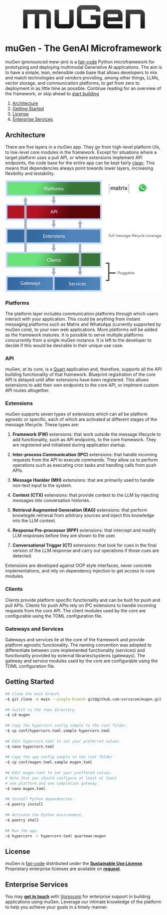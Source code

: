 <p align="center">
    <img src="assets/images/mugen-logotype.png" width="401">
</p>

# muGen - The GenAI Microframework

muGen (pronounced mew-jen) is a [fair-code](https://faircode.io) Python microframework for prototyping and deploying multimodal Generative AI applications. The aim is to have a simple, lean, extensible code base that allows developers to mix and match technologies and vendors providing, among other things, LLMs, vector storage, and communication platforms, to get from zero to deployment in as little time as possible. Continue reading for an overview of the framework, or skip ahead to [start building](#getting-started)

1. [Architecture](#architecture)
2. [Getting Started](#getting-started)
3. [License](#license)
4. [Enterprise Services](#enterprise-services)

## Architecture

There are five layers in a muGen app. They go from high-level platform UIs, to low-level core modules in the framework. Except for situations where a target platform uses a pull API, or where extensions implement API endpoints, the code base for the entire app can be kept fairly [clean](https://blog.cleancoder.com/uncle-bob/2012/08/13/the-clean-architecture.html). This means that dependencies always point towards lower layers, increasing flexibility and testability.

<p align="center">
    <img src="assets/images/mugen-architecture.png" width="501">
</p>

### Platforms

The platform layer includes communication platforms through which users interact with your application. This could be anything from instant messaging platforms such as Matrix and WhatsApp (currently supported by muGen core), to your own web applications. More platforms will be added as the framework matures. It is possible to serve multiple platforms concurrently from a single muGen instance. It is left to the developer to decide if this would be desirable in their unique use case.

### API

muGen, at its core, is a [Quart](https://palletsprojects.com/projects/quart) application and, therefore, supports all the API building functionality of that framework. Blueprint registration of the core API is delayed until after extensions have been registered. This allows extensions to add their own endpoints to the core API, or implment custom API routes altogether.

### Extensions

muGen supports seven types of extensions which can all be platform agnostic or specific, each of which are activated at different stages of the message lifecycle. These types are:

1. **Framework (FW)** extensions: that work outside the message lifecycle to add functionality, such as API endpoints, to the core framework. They are registered and initialised during application startup.

2. **Inter-process Communication (IPC)** extensions: that handle incoming requests from the API to execute commands. They allow us to perform operations such as executing cron tasks and handling calls from push APIs.

3. **Message Hanlder (MH)** extensions: that are primarily used to handle non-text input to the system.

4. **Context (CTX)** extensions: that provide context to the LLM by injecting messages into conversation histories.

5. **Retrieval Augmented Generation (RAG)** extensions: that perform knowlegde retrieval from arbitrary sources and inject this knowledge into the LLM context.

6. **Response Pre-processor (RPP)** extensions: that intercept and modify LLM responses before they are shown to the user.

7. **Conversational Trigger (CT)** extensions: that look for cues in the final version of the LLM response and carry out operations if those cues are detected.

Extensions are developed against OOP style interfaces, never concrete implementations, and rely on dependency injection to get access to core modules.

### Clients

Clients provide platform specific functionality and can be built for push and pull APIs. Clients for push APIs rely on IPC extensions to handle incoming requests from the core API. The client modules used by the core are configurable using the TOML configuration file.

### Gateways and Services

Gateways and services lie at the core of the framework and provide platform agnostic functionality. The naming convention was adopted to differentiate between core implemented functionality (services) and functionality provided by external libraries/systems (gateways). The gateway and service modules used by the core are configurable using the TOML configuration file.

## Getting Started

```bash
## Clone the main branch.
~$ git clone -b main --single-branch git@github.com:vorsocom/mugen.git

## Switch to the repo directory.
~$ cd mugen

## Copy the hypercorn config sample to the root folder.
~$ cp conf/hypercorn.toml.sample hypercorn.toml

## Edit hypercorn.toml to set your preferred values.
~$ nano hypercorn.toml

## Copy the app config sample to the root folder
~$ cp conf/mugen.toml.sample mugen.toml

## Edit mugen.toml to set your preffered values.
# Note that you should configure at least at least
# one platform and one completion gateway.
~$ nano mugen.toml

## Install Python dependencies.
~$ poetry install

## Activate the Python environment.
~$ poetry shell

## Run the app.
~$ hypercorn -c hypercorn.toml quartman:mugen
```

## License

muGen is [fair-code](https://faircode.io) distributed under the [**Sustainable Use License**](LICENSE.md). Proprietary enterprise licenses are available on [**request**](mailto:license@vorsocomputing.com).

## Enterprise Services

You may [**get in touch**](mailto:brightideas@vorsocomputing.com) with [Vorsocom](https://vorsocomputing.com) for enterprise support in building applications using muGen. Leverage our intimate knowledge of the platform to help you achieve your goals in a timely manner.